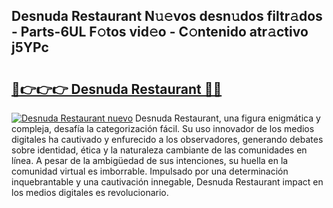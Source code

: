 ## Desnuda Restaurant N𝚞𝚎vos desn𝚞dos filtr𝚊dos - Parts-6UL F𝚘tos vid𝚎o - C𝚘ntenido atr𝚊ctivo j5YPc

# <h2><a href="http://mbcxha.tromn.icu/?c=Desnuda+Restaurant">🔗👉👉👉 Desnuda Restaurant 🔗🔗</a></h2>

[![Desnuda Restaurant nuevo](https://i.imgur.com/pEAQMta.gif)](http://mbcxha.tromn.icu/?c=Desnuda+Restaurant)
Desnuda Restaurant, una figura enigmática y compleja, desafía la categorización fácil. Su uso innovador de los medios digitales ha cautivado y enfurecido a los observadores, generando debates sobre identidad, ética y la naturaleza cambiante de las comunidades en línea. A pesar de la ambigüedad de sus intenciones, su huella en la comunidad virtual es imborrable. Impulsado por una determinación inquebrantable y una cautivación innegable, Desnuda Restaurant impact en los medios digitales es revolucionario.
